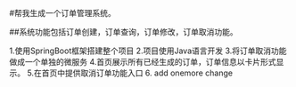 #帮我生成一个订单管理系统。

##系统功能包括订单创建，订单查询，订单修改，订单取消功能。

1.使用SpringBoot框架搭建整个项目
2.项目使用Java语言开发
3.将订单取消功能做成一个单独的微服务
4.首页展示所有已经生成的订单，订单信息以卡片形式显示。
5.在首页中提供取消订单功能入口
6. add onemore change
